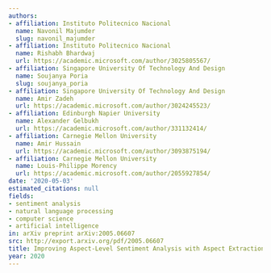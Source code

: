 ```yaml
---
authors:
- affiliation: Instituto Politecnico Nacional
  name: Navonil Majumder
  slug: navonil_majumder
- affiliation: Instituto Politecnico Nacional
  name: Rishabh Bhardwaj
  url: https://academic.microsoft.com/author/3025805567/
- affiliation: Singapore University Of Technology And Design
  name: Soujanya Poria
  slug: soujanya_poria
- affiliation: Singapore University Of Technology And Design
  name: Amir Zadeh
  url: https://academic.microsoft.com/author/3024245523/
- affiliation: Edinburgh Napier University
  name: Alexander Gelbukh
  url: https://academic.microsoft.com/author/331132414/
- affiliation: Carnegie Mellon University
  name: Amir Hussain
  url: https://academic.microsoft.com/author/3093875194/
- affiliation: Carnegie Mellon University
  name: Louis-Philippe Morency
  url: https://academic.microsoft.com/author/2055927854/
date: '2020-05-03'
estimated_citations: null
fields:
- sentiment analysis
- natural language processing
- computer science
- artificial intelligence
in: arXiv preprint arXiv:2005.06607
src: http://export.arxiv.org/pdf/2005.06607
title: Improving Aspect-Level Sentiment Analysis with Aspect Extraction
year: 2020
---
```

